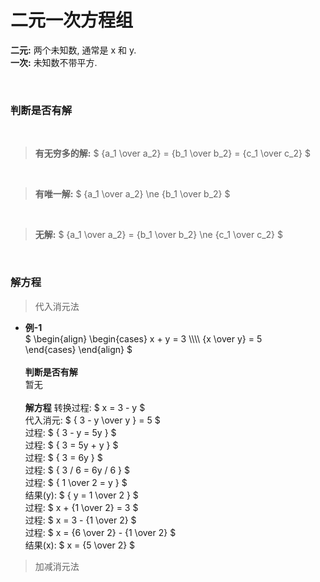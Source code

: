 
# 二元一次方程组  
**二元:** 两个未知数, 通常是 x 和 y.  
**一次:** 未知数不带平方.  


&nbsp;  
### 判断是否有解
&nbsp;  
> **有无穷多的解:** $ {a_1 \over a_2} = {b_1 \over b_2} = {c_1 \over c_2} $

&nbsp;  
> **有唯一解:** $ {a_1 \over a_2} \ne {b_1 \over b_2}  $  

&nbsp;  
> **无解:** $ {a_1 \over a_2} = {b_1 \over b_2} \ne {c_1 \over c_2} $  



&nbsp;  
### 解方程  

> 代入消元法  

- **例-1**  
  $
  \begin{align}
      \begin{cases}
           x   +   y  = 3 \\\\\\\\
          {x \over y} = 5  
      \end{cases}
  \end{align}
  $  
  &nbsp;  
  **判断是否有解**  
  暂无  
  &nbsp;  
  **解方程**
  转换过程: $ x = 3 - y $     
  代入消元: $ { 3 - y \over y } = 5 $  
  过程: $ { 3 - y = 5y } $  
  过程: $ { 3 = 5y + y } $  
  过程: $ { 3 = 6y } $  
  过程: $ { 3 / 6 = 6y / 6 } $  
  过程: $ { 1 \over 2 = y } $  
  结果(y): $ { y = 1 \over 2 } $  
  过程: $ x + {1 \over 2} = 3 $  
  过程: $ x = 3 - {1 \over 2} $  
  过程: $ x = {6 \over 2} - {1 \over 2} $  
  结果(x): $ x = {5 \over 2} $  


> 加减消元法  


